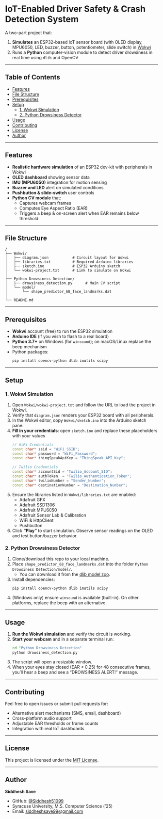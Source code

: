 # IoT-Enabled Driver Safety & Crash Detection System

A two-part project that:

1. **Simulates** an ESP32-based IoT sensor board (with OLED display, MPU6050, LED, buzzer, button, potentiometer, slide switch) in [Wokwi](https://wokwi.com)  
2. Runs a **Python** computer-vision module to detect driver drowsiness in real time using `dlib` and OpenCV

---

## Table of Contents

- [Features](#features)  
- [File Structure](#file-structure)  
- [Prerequisites](#prerequisites)  
- [Setup](#setup)  
  - [1. Wokwi Simulation](#1-wokwi-simulation)  
  - [2. Python Drowsiness Detector](#2-python-drowsiness-detector)  
- [Usage](#usage)  
- [Contributing](#contributing)  
- [License](#license)  
- [Author](#author)

---

## Features

- **Realistic hardware simulation** of an ESP32 dev-kit with peripherals in Wokwi  
- **OLED dashboard** showing sensor data  
- **IMU (MPU6050)** integration for motion sensing  
- **Buzzer and LED** alert on simulated conditions  
- **Pushbutton & slide-switch** user controls  
- **Python CV module** that:  
  - Captures webcam frames  
  - Computes Eye Aspect Ratio (EAR)  
  - Triggers a beep & on-screen alert when EAR remains below threshold

---

## File Structure

```
/
├── Wokwi/
│   ├── diagram.json           # Circuit layout for Wokwi
│   ├── libraries.txt          # Required Arduino libraries
│   ├── sketch.ino             # ESP32 Arduino sketch
│   └── wokwi-project.txt      # Link to simulate on Wokwi
│
├── Python Drowsiness Detection/
│   ├── drowsiness_detection.py      # Main CV script
│   └── model/
│       └── shape_predictor_68_face_landmarks.dat
│
└── README.md
```

---

## Prerequisites

- **Wokwi** account (free) to run the ESP32 simulation  
- **Arduino IDE** (if you wish to flash to a real board)  
- **Python 3.7+** on Windows (for `winsound`); on macOS/Linux replace the beep mechanism  
- Python packages:
  ```bash
  pip install opencv-python dlib imutils scipy
  ```

---

## Setup

### 1. Wokwi Simulation

1. Open `Wokwi/wokwi-project.txt` and follow the URL to load the project in Wokwi.  
2. Verify that `diagram.json` renders your ESP32 board with all peripherals.  
3. In the Wokwi editor, copy `Wokwi/sketch.ino` into the Arduino sketch pane.
4. **Fill in your credentials**: open `sketch.ino` and replace these placeholders with your values  
   ```cpp
   // WiFi Credentials
   const char* ssid = "WiFi_SSID";
   const char* password = "WiFi_Password";
   const char* thingSpeakApiKey = "ThingSpeak_API_Key";
    
   // Twilio Credentials
   const char* accountSid = "Twilio_Account_SID";
   const char* authToken  = "Twilio_Authentication_Token"; 
   const char* twilioNumber = "Sender_Number";
   const char* destinationNumber = "Destination_Number";
   ```
5. Ensure the libraries listed in `Wokwi/libraries.txt` are enabled:
   - Adafruit GFX  
   - Adafruit SSD1306  
   - Adafruit MPU6050  
   - Adafruit Sensor Lab & Calibration  
   - WiFi & HttpClient  
   - Pushbutton  
6. Click **“Play”** to start simulation. Observe sensor readings on the OLED and test button/buzzer behavior.

### 2. Python Drowsiness Detector

1. Clone/download this repo to your local machine.  
2. Place `shape_predictor_68_face_landmarks.dat` into the folder `Python Drowsiness Detection/model/`.  
   - You can download it from the [dlib model zoo](http://dlib.net/files/shape_predictor_68_face_landmarks.dat.bz2).  
3. Install dependencies:
   ```bash
   pip install opencv-python dlib imutils scipy
   ```
4. (Windows only) ensure `winsound` is available (built-in). On other platforms, replace the beep with an alternative.

---

## Usage

1. **Run the Wokwi simulation** and verify the circuit is working.  
2. **Start your webcam** and in a separate terminal run:
   ```bash
   cd "Python Drowsiness Detection"
   python drowsiness_detection.py
   ```
3. The script will open a resizable window.  
4. When your eyes stay closed (EAR < 0.25) for 48 consecutive frames, you’ll hear a beep and see a “DROWSINESS ALERT!” message.

---

## Contributing

Feel free to open issues or submit pull requests for:

- Alternative alert mechanisms (SMS, email, dashboard)  
- Cross-platform audio support  
- Adjustable EAR thresholds or frame counts  
- Integration with real IoT dashboards  

---

## License

This project is licensed under the [MIT License](LICENSE).

---

## Author

**Siddhesh Save**  
- GitHub: [@Siddhesh51099](https://github.com/Siddhesh51099)  
- Syracuse University, M.S. Computer Science (’25)  
- Email: siddheshsave99@gmail.com  
